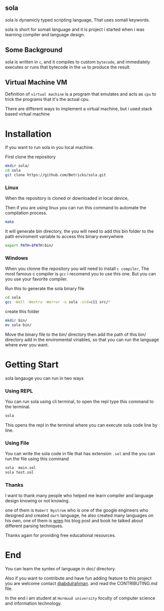 ## sola

sola is dynamicly typed scripting language,
That uses somali keywords.

sola is short for somali language and it is project
i started when i was learning compiler and language design.


## Some Background

sola is written in `c`, and it compiles to custom `bytecode`,
and immediately executes or runs that bytecode 
in the `vm` to produce the result.



## Virtual Machine VM

Definition of `virtual machine` is a program that emulates 
and acts as `cpu` to trick the programs that it's the actual cpu.

There are different ways to implement a virtual machine,
but i used stack based virtual machine 



# Installation

If you want to run sola in you local machine.

First clone the repository
```sh
mkdir sola/
cd sola
git clone https://github.com/Betricks/sola.git
```


### Linux

When the repository is cloned or downloaded in local device, 

Then if you are using linux 
you can run this command to automate the compilation process.

```sh
make
```

It will generate bin directory,
the you will need to add this bin folder to the path enviroment variable
to access this binary everywhere
```sh
export PATH=$PATH:bin/
```

### Windows 

When you clonne the repository you will need to install `c compiler`,
The most famous c compiler is `gcc` i recomend you to use this one.
But you can you use your favorite compiler.

Run this to generate the sola binary file

```sh
cd sola
gcc -Wall -Wextra -Werror -o sola -std=c11 src/*
```

create this folder
```sh
mkdir bin/
mv sola bin/
```
Move the binary file to the bin/ directory
then add the path of this bin/ directory add in the enviromental viriables,
so that you can run the language where ever you want.


# Getting Start

sola langauge you can run in two ways 


### Using REPL

You can run sola using cli terminal, 
to open the repl type this command to the terminal.

```sh
sola
```
This opens the repl in the terminal where you can execute sola code line by line.


### Using File

You can write the sola code in file that has extension `.sol`
and the you can run the file using this command

```sh
sola  main.sol
sola test.sol
```

### Thanks 

I want to thank many people who helped me learn compiler and language design knowing or not knowing.

one of them is ``Robert Nystrom`` who is one of the google engineers who 
designed and created `dart` language, he also created many languages on his own, one of them is [wren](https://wren.io/)
his blog post and book he talked about different parsing techniques.

Thanks again for providing free educational resources.


# End

You can learn the syntex of language in doc/ directory.

Also if you want to contribute and have fun adding feature to this
project you are welcome contact [@abdulrahman](abdulrahman.muhammad.omar.201@gmail.com).
and read the CONTRIBUTING.md file.

In the end i am student at `Hormuud university` foculty of computer science and information technology.
